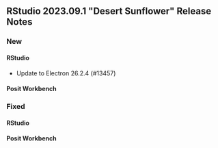 ## RStudio 2023.09.1 "Desert Sunflower" Release Notes

### New
#### RStudio
- Update to Electron 26.2.4 (#13457)

#### Posit Workbench

### Fixed

#### RStudio

#### Posit Workbench

